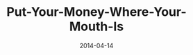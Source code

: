 ---
layout: music 
title: "Put-Your-Money-Where-Your-Mouth-Is"
series: "How to Change the World"
date: 2014-04-14 
description: "Brian Tome talks about how changing the world requires personal investment."
audio: "http://www.crossroads.net/players/media/hq/htctw_04.mp3"
audio-duration: ":"
src: "http://www.crossroads.net/players/media/mediumHz/HowToChangeWorld_190x110.jpg"
---